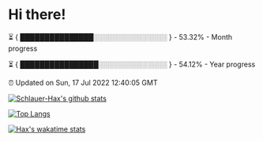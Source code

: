# Hi there!

⏳ { ███████████████░░░░░░░░░░░░░░░ } - 53.32% - Month progress

⏳ { ████████████████░░░░░░░░░░░░░░ } - 54.12% - Year progress

⏰ Updated on Sun, 17 Jul 2022 12:40:05 GMT


[![Schlauer-Hax's github stats](https://github-readme-stats.vercel.app/api?username=Schlauer-Hax&show_icons=true&theme=dark&count_private=true)](https://github.com/Schlauer-Hax)


[![Top Langs](https://github-readme-stats.vercel.app/api/top-langs/?username=Schlauer-Hax&layout=compact&theme=dark)](https://github.com/Schlauer-Hax?tab=repositories)


[![Hax's wakatime stats](https://github-readme-stats.vercel.app/api/wakatime?username=Hax&theme=dark)](https://wakatime.com/@Hax)

